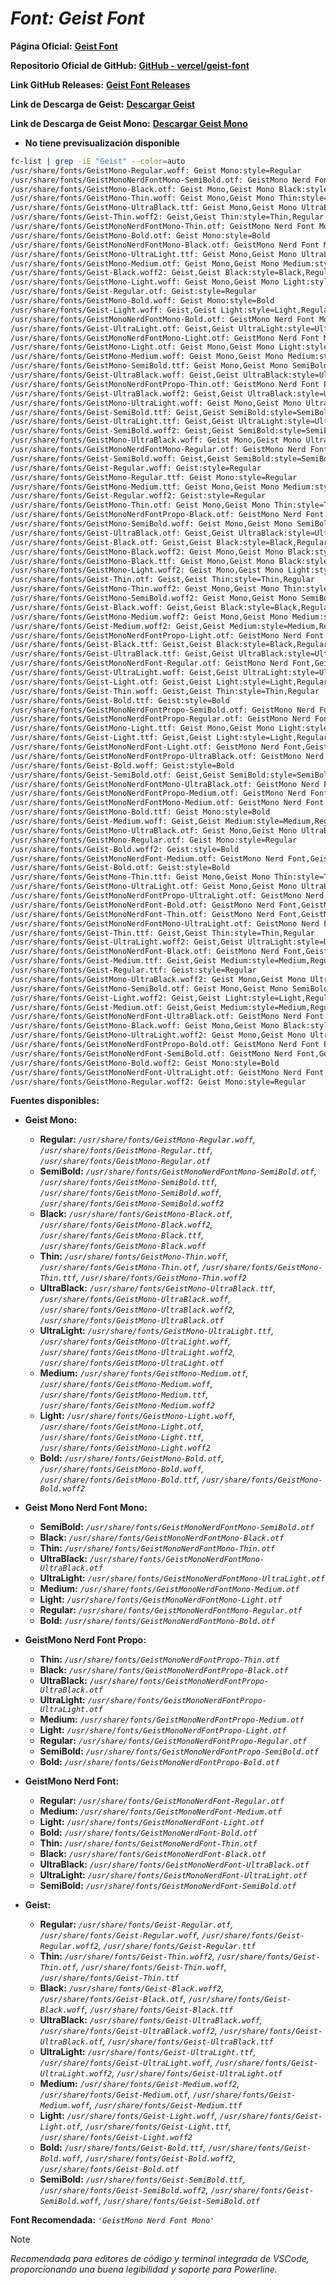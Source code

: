 <!-- Autor: Daniel Benjamin Perez Morales -->
<!-- GitHub: https://github.com/DanielPerezMoralesDev13 -->
<!-- Correo electrónico: danielperezdev@proton.me -->

# ***Font: Geist Font***

**Página Oficial:** **[Geist Font](https://vercel.com/font "https://vercel.com/font")**

**Repositorio Oficial de GitHub:** **[GitHub - vercel/geist-font](https://github.com/vercel/geist-font/ "https://github.com/vercel/geist-font/")**

**Link GitHub Releases:** **[Geist Font Releases](https://github.com/vercel/geist-font/releases/tag/1.3.0 "https://github.com/vercel/geist-font/releases/tag/1.3.0")**

**Link de Descarga de Geist:** **[Descargar Geist](https://github.com/vercel/geist-font/releases/download/1.3.0/Geist-1.3.0.zip "https://github.com/vercel/geist-font/releases/download/1.3.0/Geist-1.3.0.zip")**

**Link de Descarga de Geist Mono:** **[Descargar Geist Mono](https://github.com/vercel/geist-font/releases/download/1.3.0/GeistMono-1.3.0.zip "https://github.com/vercel/geist-font/releases/download/1.3.0/GeistMono-1.3.0.zip")**

- **No tiene previsualización disponible**

```bash
fc-list | grep -iE "Geist" --color=auto 
/usr/share/fonts/GeistMono-Regular.woff: Geist Mono:style=Regular
/usr/share/fonts/GeistMonoNerdFontMono-SemiBold.otf: GeistMono Nerd Font Mono,GeistMono NFM,GeistMono NFM SemiBold:style=SemiBold,Regular
/usr/share/fonts/GeistMono-Black.otf: Geist Mono,Geist Mono Black:style=Black,Regular
/usr/share/fonts/GeistMono-Thin.woff: Geist Mono,Geist Mono Thin:style=Thin,Regular
/usr/share/fonts/GeistMono-UltraBlack.ttf: Geist Mono,Geist Mono UltraBlack:style=UltraBlack,Regular
/usr/share/fonts/Geist-Thin.woff2: Geist,Geist Thin:style=Thin,Regular
/usr/share/fonts/GeistMonoNerdFontMono-Thin.otf: GeistMono Nerd Font Mono,GeistMono NFM,GeistMono NFM Thin:style=Thin,Regular
/usr/share/fonts/GeistMono-Bold.otf: Geist Mono:style=Bold
/usr/share/fonts/GeistMonoNerdFontMono-Black.otf: GeistMono Nerd Font Mono,GeistMono NFM,GeistMono NFM Black:style=Black,Regular
/usr/share/fonts/GeistMono-UltraLight.ttf: Geist Mono,Geist Mono UltraLight:style=UltraLight,Regular
/usr/share/fonts/GeistMono-Medium.otf: Geist Mono,Geist Mono Medium:style=Medium,Regular
/usr/share/fonts/Geist-Black.woff2: Geist,Geist Black:style=Black,Regular
/usr/share/fonts/GeistMono-Light.woff: Geist Mono,Geist Mono Light:style=Light,Regular
/usr/share/fonts/Geist-Regular.otf: Geist:style=Regular
/usr/share/fonts/GeistMono-Bold.woff: Geist Mono:style=Bold
/usr/share/fonts/Geist-Light.woff: Geist,Geist Light:style=Light,Regular
/usr/share/fonts/GeistMonoNerdFontMono-Bold.otf: GeistMono Nerd Font Mono,GeistMono NFM:style=Bold
/usr/share/fonts/Geist-UltraLight.otf: Geist,Geist UltraLight:style=UltraLight,Regular
/usr/share/fonts/GeistMonoNerdFontMono-Light.otf: GeistMono Nerd Font Mono,GeistMono NFM,GeistMono NFM Light:style=Light,Regular
/usr/share/fonts/GeistMono-Light.otf: Geist Mono,Geist Mono Light:style=Light,Regular
/usr/share/fonts/GeistMono-Medium.woff: Geist Mono,Geist Mono Medium:style=Medium,Regular
/usr/share/fonts/GeistMono-SemiBold.ttf: Geist Mono,Geist Mono SemiBold:style=SemiBold,Regular
/usr/share/fonts/Geist-UltraBlack.woff: Geist,Geist UltraBlack:style=UltraBlack,Regular
/usr/share/fonts/GeistMonoNerdFontPropo-Thin.otf: GeistMono Nerd Font Propo,GeistMono NFP,GeistMono NFP Thin:style=Thin,Regular
/usr/share/fonts/Geist-UltraBlack.woff2: Geist,Geist UltraBlack:style=UltraBlack,Regular
/usr/share/fonts/GeistMono-UltraLight.woff: Geist Mono,Geist Mono UltraLight:style=UltraLight,Regular
/usr/share/fonts/Geist-SemiBold.ttf: Geist,Geist SemiBold:style=SemiBold,Regular
/usr/share/fonts/Geist-UltraLight.ttf: Geist,Geist UltraLight:style=UltraLight,Regular
/usr/share/fonts/Geist-SemiBold.woff2: Geist,Geist SemiBold:style=SemiBold,Regular
/usr/share/fonts/GeistMono-UltraBlack.woff: Geist Mono,Geist Mono UltraBlack:style=UltraBlack,Regular
/usr/share/fonts/GeistMonoNerdFontMono-Regular.otf: GeistMono Nerd Font Mono,GeistMono NFM:style=Regular
/usr/share/fonts/Geist-SemiBold.woff: Geist,Geist SemiBold:style=SemiBold,Regular
/usr/share/fonts/Geist-Regular.woff: Geist:style=Regular
/usr/share/fonts/GeistMono-Regular.ttf: Geist Mono:style=Regular
/usr/share/fonts/GeistMono-Medium.ttf: Geist Mono,Geist Mono Medium:style=Medium,Regular
/usr/share/fonts/Geist-Regular.woff2: Geist:style=Regular
/usr/share/fonts/GeistMono-Thin.otf: Geist Mono,Geist Mono Thin:style=Thin,Regular
/usr/share/fonts/GeistMonoNerdFontPropo-Black.otf: GeistMono Nerd Font Propo,GeistMono NFP,GeistMono NFP Black:style=Black,Regular
/usr/share/fonts/GeistMono-SemiBold.woff: Geist Mono,Geist Mono SemiBold:style=SemiBold,Regular
/usr/share/fonts/Geist-UltraBlack.otf: Geist,Geist UltraBlack:style=UltraBlack,Regular
/usr/share/fonts/Geist-Black.otf: Geist,Geist Black:style=Black,Regular
/usr/share/fonts/GeistMono-Black.woff2: Geist Mono,Geist Mono Black:style=Black,Regular
/usr/share/fonts/GeistMono-Black.ttf: Geist Mono,Geist Mono Black:style=Black,Regular
/usr/share/fonts/GeistMono-Light.woff2: Geist Mono,Geist Mono Light:style=Light,Regular
/usr/share/fonts/Geist-Thin.otf: Geist,Geist Thin:style=Thin,Regular
/usr/share/fonts/GeistMono-Thin.woff2: Geist Mono,Geist Mono Thin:style=Thin,Regular
/usr/share/fonts/GeistMono-SemiBold.woff2: Geist Mono,Geist Mono SemiBold:style=SemiBold,Regular
/usr/share/fonts/Geist-Black.woff: Geist,Geist Black:style=Black,Regular
/usr/share/fonts/GeistMono-Medium.woff2: Geist Mono,Geist Mono Medium:style=Medium,Regular
/usr/share/fonts/Geist-Medium.woff2: Geist,Geist Medium:style=Medium,Regular
/usr/share/fonts/GeistMonoNerdFontPropo-Light.otf: GeistMono Nerd Font Propo,GeistMono NFP,GeistMono NFP Light:style=Light,Regular
/usr/share/fonts/Geist-Black.ttf: Geist,Geist Black:style=Black,Regular
/usr/share/fonts/Geist-UltraBlack.ttf: Geist,Geist UltraBlack:style=UltraBlack,Regular
/usr/share/fonts/GeistMonoNerdFont-Regular.otf: GeistMono Nerd Font,GeistMono NF:style=Regular
/usr/share/fonts/Geist-UltraLight.woff: Geist,Geist UltraLight:style=UltraLight,Regular
/usr/share/fonts/Geist-Light.otf: Geist,Geist Light:style=Light,Regular
/usr/share/fonts/Geist-Thin.woff: Geist,Geist Thin:style=Thin,Regular
/usr/share/fonts/Geist-Bold.ttf: Geist:style=Bold
/usr/share/fonts/GeistMonoNerdFontPropo-SemiBold.otf: GeistMono Nerd Font Propo,GeistMono NFP,GeistMono NFP SemiBold:style=SemiBold,Regular
/usr/share/fonts/GeistMonoNerdFontPropo-Regular.otf: GeistMono Nerd Font Propo,GeistMono NFP:style=Regular
/usr/share/fonts/GeistMono-Light.ttf: Geist Mono,Geist Mono Light:style=Light,Regular
/usr/share/fonts/Geist-Light.ttf: Geist,Geist Light:style=Light,Regular
/usr/share/fonts/GeistMonoNerdFont-Light.otf: GeistMono Nerd Font,GeistMono NF,GeistMono NF Light:style=Light,Regular
/usr/share/fonts/GeistMonoNerdFontPropo-UltraBlack.otf: GeistMono Nerd Font Propo,GeistMono NFP,GeistMono NFP UltraBlack:style=UltraBlack,Regular
/usr/share/fonts/Geist-Bold.woff: Geist:style=Bold
/usr/share/fonts/Geist-SemiBold.otf: Geist,Geist SemiBold:style=SemiBold,Regular
/usr/share/fonts/GeistMonoNerdFontMono-UltraBlack.otf: GeistMono Nerd Font Mono,GeistMono NFM,GeistMono NFM UltraBlack:style=UltraBlack,Regular
/usr/share/fonts/GeistMonoNerdFontPropo-Medium.otf: GeistMono Nerd Font Propo,GeistMono NFP,GeistMono NFP Medium:style=Medium,Regular
/usr/share/fonts/GeistMonoNerdFontMono-Medium.otf: GeistMono Nerd Font Mono,GeistMono NFM,GeistMono NFM Medium:style=Medium,Regular
/usr/share/fonts/GeistMono-Bold.ttf: Geist Mono:style=Bold
/usr/share/fonts/Geist-Medium.woff: Geist,Geist Medium:style=Medium,Regular
/usr/share/fonts/GeistMono-UltraBlack.otf: Geist Mono,Geist Mono UltraBlack:style=UltraBlack,Regular
/usr/share/fonts/GeistMono-Regular.otf: Geist Mono:style=Regular
/usr/share/fonts/Geist-Bold.woff2: Geist:style=Bold
/usr/share/fonts/GeistMonoNerdFont-Medium.otf: GeistMono Nerd Font,GeistMono NF,GeistMono NF Medium:style=Medium,Regular
/usr/share/fonts/Geist-Bold.otf: Geist:style=Bold
/usr/share/fonts/GeistMono-Thin.ttf: Geist Mono,Geist Mono Thin:style=Thin,Regular
/usr/share/fonts/GeistMono-UltraLight.otf: Geist Mono,Geist Mono UltraLight:style=UltraLight,Regular
/usr/share/fonts/GeistMonoNerdFontPropo-UltraLight.otf: GeistMono Nerd Font Propo,GeistMono NFP,GeistMono NFP UltraLight:style=UltraLight,Regular
/usr/share/fonts/GeistMonoNerdFont-Bold.otf: GeistMono Nerd Font,GeistMono NF:style=Bold
/usr/share/fonts/GeistMonoNerdFont-Thin.otf: GeistMono Nerd Font,GeistMono NF,GeistMono NF Thin:style=Thin,Regular
/usr/share/fonts/GeistMonoNerdFontMono-UltraLight.otf: GeistMono Nerd Font Mono,GeistMono NFM,GeistMono NFM UltraLight:style=UltraLight,Regular
/usr/share/fonts/Geist-Thin.ttf: Geist,Geist Thin:style=Thin,Regular
/usr/share/fonts/Geist-UltraLight.woff2: Geist,Geist UltraLight:style=UltraLight,Regular
/usr/share/fonts/GeistMonoNerdFont-Black.otf: GeistMono Nerd Font,GeistMono NF,GeistMono NF Black:style=Black,Regular
/usr/share/fonts/Geist-Medium.ttf: Geist,Geist Medium:style=Medium,Regular
/usr/share/fonts/Geist-Regular.ttf: Geist:style=Regular
/usr/share/fonts/GeistMono-UltraBlack.woff2: Geist Mono,Geist Mono UltraBlack:style=UltraBlack,Regular
/usr/share/fonts/GeistMono-SemiBold.otf: Geist Mono,Geist Mono SemiBold:style=SemiBold,Regular
/usr/share/fonts/Geist-Light.woff2: Geist,Geist Light:style=Light,Regular
/usr/share/fonts/Geist-Medium.otf: Geist,Geist Medium:style=Medium,Regular
/usr/share/fonts/GeistMonoNerdFont-UltraBlack.otf: GeistMono Nerd Font,GeistMono NF,GeistMono NF UltraBlack:style=UltraBlack,Regular
/usr/share/fonts/GeistMono-Black.woff: Geist Mono,Geist Mono Black:style=Black,Regular
/usr/share/fonts/GeistMono-UltraLight.woff2: Geist Mono,Geist Mono UltraLight:style=UltraLight,Regular
/usr/share/fonts/GeistMonoNerdFontPropo-Bold.otf: GeistMono Nerd Font Propo,GeistMono NFP:style=Bold
/usr/share/fonts/GeistMonoNerdFont-SemiBold.otf: GeistMono Nerd Font,GeistMono NF,GeistMono NF SemiBold:style=SemiBold,Regular
/usr/share/fonts/GeistMono-Bold.woff2: Geist Mono:style=Bold
/usr/share/fonts/GeistMonoNerdFont-UltraLight.otf: GeistMono Nerd Font,GeistMono NF,GeistMono NF UltraLight:style=UltraLight,Regular
/usr/share/fonts/GeistMono-Regular.woff2: Geist Mono:style=Regular
```

**Fuentes disponibles:**

- **Geist Mono:**
  - **Regular:** *`/usr/share/fonts/GeistMono-Regular.woff`, `/usr/share/fonts/GeistMono-Regular.ttf`, `/usr/share/fonts/GeistMono-Regular.otf`*
  - **SemiBold:** *`/usr/share/fonts/GeistMonoNerdFontMono-SemiBold.otf`, `/usr/share/fonts/GeistMono-SemiBold.ttf`, `/usr/share/fonts/GeistMono-SemiBold.woff`, `/usr/share/fonts/GeistMono-SemiBold.woff2`*
  - **Black:** *`/usr/share/fonts/GeistMono-Black.otf`, `/usr/share/fonts/GeistMono-Black.woff2`, `/usr/share/fonts/GeistMono-Black.ttf`, `/usr/share/fonts/GeistMono-Black.woff`*
  - **Thin:** *`/usr/share/fonts/GeistMono-Thin.woff`, `/usr/share/fonts/GeistMono-Thin.otf`, `/usr/share/fonts/GeistMono-Thin.ttf`, `/usr/share/fonts/GeistMono-Thin.woff2`*
  - **UltraBlack:** *`/usr/share/fonts/GeistMono-UltraBlack.ttf`, `/usr/share/fonts/GeistMono-UltraBlack.woff`, `/usr/share/fonts/GeistMono-UltraBlack.woff2`, `/usr/share/fonts/GeistMono-UltraBlack.otf`*
  - **UltraLight:** *`/usr/share/fonts/GeistMono-UltraLight.ttf`, `/usr/share/fonts/GeistMono-UltraLight.woff`, `/usr/share/fonts/GeistMono-UltraLight.woff2`, `/usr/share/fonts/GeistMono-UltraLight.otf`*
  - **Medium:** *`/usr/share/fonts/GeistMono-Medium.otf`, `/usr/share/fonts/GeistMono-Medium.woff`, `/usr/share/fonts/GeistMono-Medium.ttf`, `/usr/share/fonts/GeistMono-Medium.woff2`*
  - **Light:** *`/usr/share/fonts/GeistMono-Light.woff`, `/usr/share/fonts/GeistMono-Light.otf`, `/usr/share/fonts/GeistMono-Light.ttf`, `/usr/share/fonts/GeistMono-Light.woff2`*
  - **Bold:** *`/usr/share/fonts/GeistMono-Bold.otf`, `/usr/share/fonts/GeistMono-Bold.woff`, `/usr/share/fonts/GeistMono-Bold.ttf`, `/usr/share/fonts/GeistMono-Bold.woff2`*

- **Geist Mono Nerd Font Mono:**
  - **SemiBold:** *`/usr/share/fonts/GeistMonoNerdFontMono-SemiBold.otf`*
  - **Black:** *`/usr/share/fonts/GeistMonoNerdFontMono-Black.otf`*
  - **Thin:** *`/usr/share/fonts/GeistMonoNerdFontMono-Thin.otf`*
  - **UltraBlack:** *`/usr/share/fonts/GeistMonoNerdFontMono-UltraBlack.otf`*
  - **UltraLight:** *`/usr/share/fonts/GeistMonoNerdFontMono-UltraLight.otf`*
  - **Medium:** *`/usr/share/fonts/GeistMonoNerdFontMono-Medium.otf`*
  - **Light:** *`/usr/share/fonts/GeistMonoNerdFontMono-Light.otf`*
  - **Regular:** *`/usr/share/fonts/GeistMonoNerdFontMono-Regular.otf`*
  - **Bold:** *`/usr/share/fonts/GeistMonoNerdFontMono-Bold.otf`*

- **GeistMono Nerd Font Propo:**
  - **Thin:** *`/usr/share/fonts/GeistMonoNerdFontPropo-Thin.otf`*
  - **Black:** *`/usr/share/fonts/GeistMonoNerdFontPropo-Black.otf`*
  - **UltraBlack:** *`/usr/share/fonts/GeistMonoNerdFontPropo-UltraBlack.otf`*
  - **UltraLight:** *`/usr/share/fonts/GeistMonoNerdFontPropo-UltraLight.otf`*
  - **Medium:** *`/usr/share/fonts/GeistMonoNerdFontPropo-Medium.otf`*
  - **Light:** *`/usr/share/fonts/GeistMonoNerdFontPropo-Light.otf`*
  - **Regular:** *`/usr/share/fonts/GeistMonoNerdFontPropo-Regular.otf`*
  - **SemiBold:** *`/usr/share/fonts/GeistMonoNerdFontPropo-SemiBold.otf`*
  - **Bold:** *`/usr/share/fonts/GeistMonoNerdFontPropo-Bold.otf`*

- **GeistMono Nerd Font:**
  - **Regular:** *`/usr/share/fonts/GeistMonoNerdFont-Regular.otf`*
  - **Medium:** *`/usr/share/fonts/GeistMonoNerdFont-Medium.otf`*
  - **Light:** *`/usr/share/fonts/GeistMonoNerdFont-Light.otf`*
  - **Bold:** *`/usr/share/fonts/GeistMonoNerdFont-Bold.otf`*
  - **Thin:** *`/usr/share/fonts/GeistMonoNerdFont-Thin.otf`*
  - **Black:** *`/usr/share/fonts/GeistMonoNerdFont-Black.otf`*
  - **UltraBlack:** *`/usr/share/fonts/GeistMonoNerdFont-UltraBlack.otf`*
  - **UltraLight:** *`/usr/share/fonts/GeistMonoNerdFont-UltraLight.otf`*
  - **SemiBold:** *`/usr/share/fonts/GeistMonoNerdFont-SemiBold.otf`*

- **Geist:**
  - **Regular:** *`/usr/share/fonts/Geist-Regular.otf`, `/usr/share/fonts/Geist-Regular.woff`, `/usr/share/fonts/Geist-Regular.woff2`, `/usr/share/fonts/Geist-Regular.ttf`*
  - **Thin:** *`/usr/share/fonts/Geist-Thin.woff2`, `/usr/share/fonts/Geist-Thin.otf`, `/usr/share/fonts/Geist-Thin.woff`, `/usr/share/fonts/Geist-Thin.ttf`*
  - **Black:** *`/usr/share/fonts/Geist-Black.woff2`, `/usr/share/fonts/Geist-Black.otf`, `/usr/share/fonts/Geist-Black.woff`, `/usr/share/fonts/Geist-Black.ttf`*
  - **UltraBlack:** *`/usr/share/fonts/Geist-UltraBlack.woff`, `/usr/share/fonts/Geist-UltraBlack.woff2`, `/usr/share/fonts/Geist-UltraBlack.otf`, `/usr/share/fonts/Geist-UltraBlack.ttf`*
  - **UltraLight:** *`/usr/share/fonts/Geist-UltraLight.ttf`, `/usr/share/fonts/Geist-UltraLight.woff`, `/usr/share/fonts/Geist-UltraLight.woff2`, `/usr/share/fonts/Geist-UltraLight.otf`*
  - **Medium:** *`/usr/share/fonts/Geist-Medium.woff2`, `/usr/share/fonts/Geist-Medium.otf`, `/usr/share/fonts/Geist-Medium.woff`, `/usr/share/fonts/Geist-Medium.ttf`*
  - **Light:** *`/usr/share/fonts/Geist-Light.woff`, `/usr/share/fonts/Geist-Light.otf`, `/usr/share/fonts/Geist-Light.ttf`, `/usr/share/fonts/Geist-Light.woff2`*
  - **Bold:** *`/usr/share/fonts/Geist-Bold.ttf`, `/usr/share/fonts/Geist-Bold.woff`, `/usr/share/fonts/Geist-Bold.woff2`, `/usr/share/fonts/Geist-Bold.otf`*
  - **SemiBold:** *`/usr/share/fonts/Geist-SemiBold.ttf`, `/usr/share/fonts/Geist-SemiBold.woff2`, `/usr/share/fonts/Geist-SemiBold.woff`, `/usr/share/fonts/Geist-SemiBold.otf`*

**Font Recomendada:** *`'GeistMono Nerd Font Mono'`*

> [!NOTE]
> *Recomendada para editores de código y terminal integrada de VSCode, proporcionando una buena legibilidad y soporte para Powerline.*
